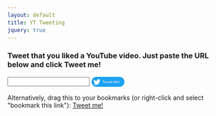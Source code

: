 ```yaml
---
layout: default
title: YT Tweeting
jquery: true
---
```

<script src="generate-tweet.js"></script>

### Tweet that you liked a YouTube video. Just paste the URL below and click Tweet me!

<div markdown="0">
<input id="yt-url-textbox" />
<a href="javascript:open_tweet_dialog(document.getElementById('yt-url-textbox').value,'AIzaSyCWi1MRJNSoxmu4XsUFwJDBj01ND_vP76U')" markdown="0"><img src="tweetme-button.png" style="width:75px;height:25px;vertical-align:middle;" /></a>
</div>

Alternatively, drag this to your bookmarks (or right-click and select "bookmark this link"): <a href="javascript:(function(){window.open('https://nathaniel.fitzenrider.com/like-tweet-generator/?vidurl='+encodeURIComponent(document.URL))})();">Tweet me!</a>

<script>
let params = new URLSearchParams(window.location.search);
let vidurl = params.get('vidurl');
if (typeof decodeURIComponent(vidurl) === 'string' || decodeURIComponent(vidurl) instanceof String)
    open_tweet_dialog(decodeURIComponent(params.vidurl), 'AIzaSyCWi1MRJNSoxmu4XsUFwJDBj01ND_vP76U', false);
</script>
